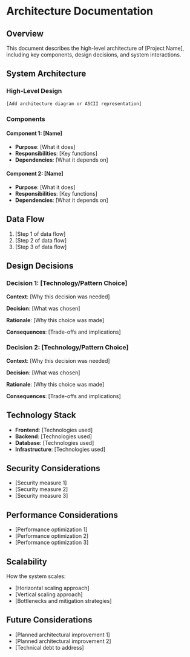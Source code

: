 # Architecture Documentation

## Overview

This document describes the high-level architecture of [Project Name], including key components, design decisions, and system interactions.

## System Architecture

### High-Level Design

```
[Add architecture diagram or ASCII representation]
```

### Components

#### Component 1: [Name]
- **Purpose**: [What it does]
- **Responsibilities**: [Key functions]
- **Dependencies**: [What it depends on]

#### Component 2: [Name]
- **Purpose**: [What it does]
- **Responsibilities**: [Key functions]
- **Dependencies**: [What it depends on]

## Data Flow

1. [Step 1 of data flow]
2. [Step 2 of data flow]
3. [Step 3 of data flow]

## Design Decisions

### Decision 1: [Technology/Pattern Choice]

**Context**: [Why this decision was needed]

**Decision**: [What was chosen]

**Rationale**: [Why this choice was made]

**Consequences**: [Trade-offs and implications]

### Decision 2: [Technology/Pattern Choice]

**Context**: [Why this decision was needed]

**Decision**: [What was chosen]

**Rationale**: [Why this choice was made]

**Consequences**: [Trade-offs and implications]

## Technology Stack

- **Frontend**: [Technologies used]
- **Backend**: [Technologies used]
- **Database**: [Technologies used]
- **Infrastructure**: [Technologies used]

## Security Considerations

- [Security measure 1]
- [Security measure 2]
- [Security measure 3]

## Performance Considerations

- [Performance optimization 1]
- [Performance optimization 2]
- [Performance optimization 3]

## Scalability

How the system scales:
- [Horizontal scaling approach]
- [Vertical scaling approach]
- [Bottlenecks and mitigation strategies]

## Future Considerations

- [Planned architectural improvement 1]
- [Planned architectural improvement 2]
- [Technical debt to address]
